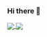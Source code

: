 ### Hi there 👋

<a href="https://github-readme-stats.vercel.app/api?username=matthprost&show_icons=true&theme=default">
  <img align="center" src="https://github-readme-stats.vercel.app/api?username=matthprost&show_icons=true&theme=default" />
</a>
<a href="https://github-readme-stats.vercel.app/api/top-langs/?username=matthprost">
  <img align="center" src="https://github-readme-stats.vercel.app/api/top-langs/?username=matthprost&hide_border=true&layout=compact" />
</a>
